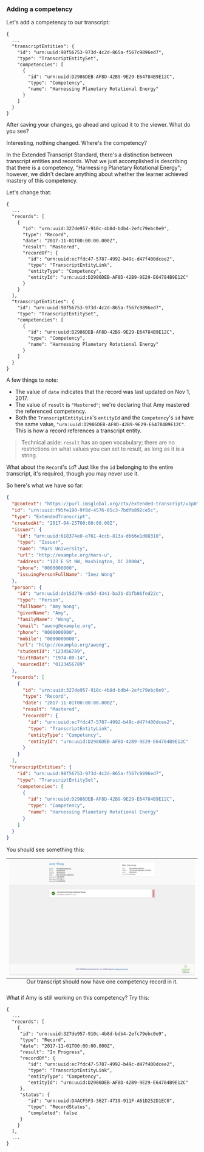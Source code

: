 ### <a id="add-competency"></a> Adding a competency

Let's add a competency to our transcript:

```
{
  ...
  "transcriptEntities": {
    "id": "urn:uuid:98f56753-973d-4c2d-865a-f567c9896ed7",
    "type": "TranscriptEntitySet",
    "competencies": [
      {
        "id": "urn:uuid:D2986DEB-AF8D-42B9-9E29-E64784B9E12C",
        "type": "Competency",
        "name": "Harnessing Planetary Rotational Energy"
      }
    ]
  }
}
```

After saving your changes, go ahead and upload it to the viewer. What do you see?

Interesting, nothing changed. Where's the competency?

In the Extended Transcript Standard, there's a distinction between transcript entities and records. What we just accomplished is describing that there is a competency, "Harnessing Planetary Rotational Energy"; however, we didn't declare anything about whether the learner achieved mastery of this competency.

Let's change that:

```
{
  ...
  "records": [
    {
      "id": "urn:uuid:327de957-910c-4b8d-bdb4-2efc79ebc0e9",
      "type": "Record",
      "date": "2017-11-01T00:00:00.000Z",
      "result": "Mastered",
      "recordOf": {
        "id": "urn:uuid:ec7fdc47-5787-4992-b49c-d47f400dcee2",
        "type": "TranscriptEntityLink",
        "entityType": "Competency",
        "entityId": "urn:uuid:D2986DEB-AF8D-42B9-9E29-E64784B9E12C"
      }
    }
  ],
  "transcriptEntities": {
    "id": "urn:uuid:98f56753-973d-4c2d-865a-f567c9896ed7",
    "type": "TranscriptEntitySet",
    "competencies": [
      {
        "id": "urn:uuid:D2986DEB-AF8D-42B9-9E29-E64784B9E12C",
        "type": "Competency",
        "name": "Harnessing Planetary Rotational Energy"
      }
    ]
  }
}
```

A few things to note:
* The value of `date` indicates that the record was last updated on Nov 1, 2017.
* The value of `result` is `"Mastered"`; we're declaring that Amy mastered the referenced competency.
* Both the `TranscriptEntityLink`'s `entityId` and the `Competency`'s `id` have the same value, `"urn:uuid:D2986DEB-AF8D-42B9-9E29-E64784B9E12C"`. This is how a record references a transcript entity.

> Technical aside: `result` has an open vocabulary; there are no restrictions on what values you can set to result, as long as it is a string.

What about the `Record`'s `id`? Just like the `id` belonging to the entire transcript, it's required, though you may never use it.

So here's what we have so far:

```json
{
  "@context": "https://purl.imsglobal.org/ctx/extended-transcript/v1p0",
  "id": "urn:uuid:f95fe190-9f8d-4576-85c3-7bdfb892ce5c",
  "type": "ExtendedTranscript",
  "createdAt": "2017-04-25T00:00:00.00Z",
  "issuer": {
    "id": "urn:uuid:618374e0-e761-4ccb-813a-db66e1d08310",
    "type": "Issuer",
    "name": "Mars University",
    "url": "http://example.org/mars-u",
    "address": "123 E St NW, Washington, DC 20004",
    "phone": "0000000000",
    "issuingPersonFullName": "Inez Wong"
  },
  "person": {
    "id": "urn:uuid:de15d276-a85d-4341-ba3b-d1fb86fed22c",
    "type": "Person",
    "fullName": "Amy Wong",
    "givenName": "Amy",
    "familyName": "Wong",
    "email": "awong@example.org",
    "phone": "0000000000",
    "mobile": "0000000000",
    "url": "http://example.org/awong",
    "studentId": "123456789",
    "birthDate": "1974-08-14",
    "sourcedId": "0123456789"
  },
  "records": [
    {
      "id": "urn:uuid:327de957-910c-4b8d-bdb4-2efc79ebc0e9",
      "type": "Record",
      "date": "2017-11-01T00:00:00.000Z",
      "result": "Mastered",
      "recordOf": {
        "id": "urn:uuid:ec7fdc47-5787-4992-b49c-d47f400dcee2",
        "type": "TranscriptEntityLink",
        "entityType": "Competency",
        "entityId": "urn:uuid:D2986DEB-AF8D-42B9-9E29-E64784B9E12C"
      }
    }
  ],
 "transcriptEntities": {
    "id": "urn:uuid:98f56753-973d-4c2d-865a-f567c9896ed7",
    "type": "TranscriptEntitySet",
    "competencies": [
      {
        "id": "urn:uuid:D2986DEB-AF8D-42B9-9E29-E64784B9E12C",
        "type": "Competency",
        "name": "Harnessing Planetary Rotational Energy"
      }
    ]
  }
}
```

You should see something this:

<table class="image">
<caption align="bottom">Our transcript should now have one competency record in it.</caption>
<tr><td><img src="../images/6.png" /></td></tr>
</table>

What if Amy is still working on this competency? Try this:

```
{
  ...
  "records": [
    {
     "id": "urn:uuid:327de957-910c-4b8d-bdb4-2efc79ebc0e9",
     "type": "Record",
     "date": "2017-11-01T00:00:00.000Z",
     "result": "In Progress",
     "recordOf": {
        "id": "urn:uuid:ec7fdc47-5787-4992-b49c-d47f400dcee2",
        "type": "TranscriptEntityLink",
        "entityType": "Competency",
        "entityId": "urn:uuid:D2986DEB-AF8D-42B9-9E29-E64784B9E12C"
     },
     "status": {
        "id": "urn:uuid:D4ACF5F3-3627-4739-911F-A61D252D1EC0",
        "type": "RecordStatus",
        "completed": false
     }
    }
  ],
  ...
}
```
